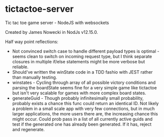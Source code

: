 # tictactoe-server
Tic tac toe game server - NodeJS with websockets

Created by James Nowecki in NodJs v12.15.0.

Half way point reflections:

 - Not convinced switch case to handle different payload types is optimal - seems clean to switch on incoming request type, but I think separate closures in multiple if/else statements might be more verbose but reliable.
 - Should've written the winState code in a TDD fashio with JEST rather than manually testing.
 - winstates - Cycling through array of all possible victory conditions and parsing the boardState seems fine for a very simple game like tictactoe but isn't very scalable for games with more complex board states.
 - generateGuid - Though probably infinitesimally small probability, probably exists a chance this func could return an identical ID. Not likely a problem in a small scale app with very few connections, but in much larger applications, the more users there are, the increasing chance this might occur. Could prob pass in a list of all currently active guids and test if the generated one has already been generated. If it has, reject and regenerate.